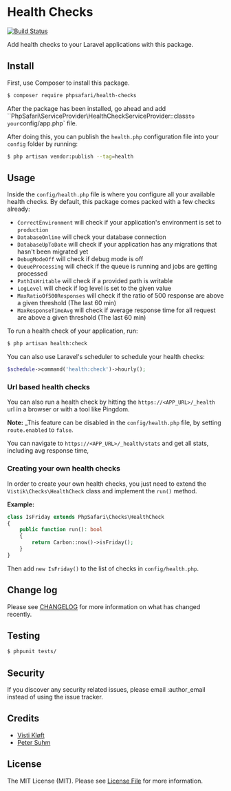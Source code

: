# Health Checks
[![Build Status](https://travis-ci.org/phpsafari/health-checks.svg?branch=master)](https://travis-ci.org/phpsafari/health-checks)

Add health checks to your Laravel applications with this package.

## Install

First, use Composer to install this package.
```bash
$ composer require phpsafari/health-checks
```

After the package has been installed, go ahead and add ``PhpSafari\ServiceProvider\HealthCheckServiceProvider::class` to your `config/app.php` file.

After doing this, you can publish the `health.php` configuration file into your `config` folder by running:

```bash
$ php artisan vendor:publish --tag=health
```

## Usage

Inside the `config/health.php` file is where you configure all your available health checks. By default, this package comes packed with a few checks already:

* `CorrectEnvironment` will check if your application's environment is set to `production`
* `DatabaseOnline` will check your database connection
* `DatabaseUpToDate` will check if your application has any migrations that hasn't been migrated yet
* `DebugModeOff` will check if debug mode is off
* `QueueProcessing` will check if the queue is running and jobs are getting processed
* `PathIsWritable` will check if a provided path is writable
* `LogLevel` will check if log level is set to the given value
* `MaxRatioOf500Responses` will check if the ratio of 500 response are above a given threshold (The last 60 min)
* `MaxResponseTimeAvg` will check if average response time for all request are above a given threshold (The last 60 min)

To run a health check of your application, run:

```bash
$ php artisan health:check
```

You can also use Laravel's scheduler to schedule your health checks:

```php
$schedule->command('health:check')->hourly();
```

### Url based health checks

You can also run a health check by hitting the `https://<APP_URL>/_health` url in a browser or with a tool like Pingdom.

**Note:** _This feature can be disabled in the `config/health.php` file, by setting `route.enabled` to `false`.

You can navigate to `https://<APP_URL>/_health/stats` and get all stats, including avg response time,

### Creating your own health checks

In order to create your own health checks, you just need to extend the `Vistik\Checks\HealthCheck` class and implement the `run()` method.

**Example:**

```php
class IsFriday extends PhpSafari\Checks\HealthCheck
{
    public function run(): bool
    {
        return Carbon::now()->isFriday();
    }
}
```

Then add `new IsFriday()` to the list of checks in `config/health.php`.


## Change log

Please see [CHANGELOG](CHANGELOG.md) for more information on what has changed recently.

## Testing

``` bash
$ phpunit tests/
```

## Security

If you discover any security related issues, please email :author_email instead of using the issue tracker.

## Credits

- [Visti Kløft](https://github.com/vistik)
- [Peter Suhm](https://github.com/petersuhm)

## License

The MIT License (MIT). Please see [License File](LICENSE.md) for more information.
